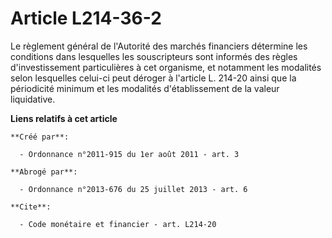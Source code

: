# Article L214-36-2

Le règlement général de l'Autorité des marchés financiers détermine les conditions dans lesquelles les souscripteurs sont
informés des règles d'investissement particulières à cet organisme, et notamment les modalités selon lesquelles celui-ci peut
déroger à l'article L. 214-20 ainsi que la périodicité minimum et les modalités d'établissement de la valeur liquidative.

**Liens relatifs à cet article**

	**Créé par**:

	  - Ordonnance n°2011-915 du 1er août 2011 - art. 3

	**Abrogé par**:

	  - Ordonnance n°2013-676 du 25 juillet 2013 - art. 6

	**Cite**:

	  - Code monétaire et financier - art. L214-20
